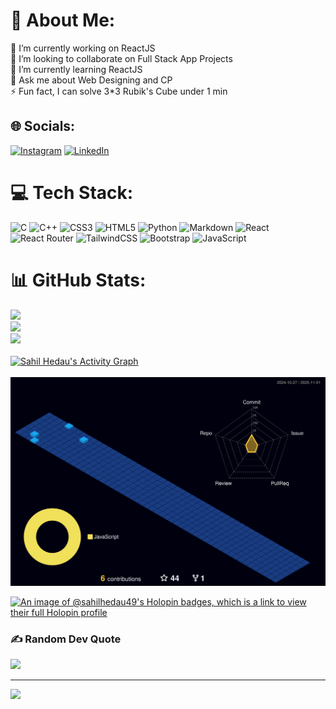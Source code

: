 # 💫 About Me:
🔭 I’m currently working on ReactJS<br>👯 I’m looking to collaborate on Full Stack App Projects<br>🌱 I’m currently learning ReactJS<br>💬 Ask me about Web Designing and CP<br>⚡ Fun fact, I can solve 3*3 Rubik's Cube under 1 min


## 🌐 Socials:
[![Instagram](https://img.shields.io/badge/Instagram-%23E4405F.svg?logo=Instagram&logoColor=white)](https://instagram.com/sahil.hedau) [![LinkedIn](https://img.shields.io/badge/LinkedIn-%230077B5.svg?logo=linkedin&logoColor=white)](https://linkedin.com/in/sahil-hedau-2a6729228) 

# 💻 Tech Stack:
![C](https://img.shields.io/badge/c-%2300599C.svg?style=for-the-badge&logo=c&logoColor=white) ![C++](https://img.shields.io/badge/c++-%2300599C.svg?style=for-the-badge&logo=c%2B%2B&logoColor=white) ![CSS3](https://img.shields.io/badge/css3-%231572B6.svg?style=for-the-badge&logo=css3&logoColor=white) ![HTML5](https://img.shields.io/badge/html5-%23E34F26.svg?style=for-the-badge&logo=html5&logoColor=white) ![Python](https://img.shields.io/badge/python-3670A0?style=for-the-badge&logo=python&logoColor=ffdd54) ![Markdown](https://img.shields.io/badge/markdown-%23000000.svg?style=for-the-badge&logo=markdown&logoColor=white) ![React](https://img.shields.io/badge/react-%2320232a.svg?style=for-the-badge&logo=react&logoColor=%2361DAFB) ![React Router](https://img.shields.io/badge/React_Router-CA4245?style=for-the-badge&logo=react-router&logoColor=white) ![TailwindCSS](https://img.shields.io/badge/tailwindcss-%2338B2AC.svg?style=for-the-badge&logo=tailwind-css&logoColor=white) ![Bootstrap](https://img.shields.io/badge/bootstrap-%23563D7C.svg?style=for-the-badge&logo=bootstrap&logoColor=white) ![JavaScript](https://img.shields.io/badge/javascript-%23323330.svg?style=for-the-badge&logo=javascript&logoColor=%23F7DF1E)
# 📊 GitHub Stats:
![](https://github-readme-stats.vercel.app/api?username=sahilhedau49&theme=dark&hide_border=false&include_all_commits=false&count_private=false)<br/>
![](https://github-readme-streak-stats.herokuapp.com/?user=sahilhedau49&theme=dark&hide_border=false)<br/>
![](https://github-readme-stats.vercel.app/api/top-langs/?username=sahilhedau49&theme=dark&hide_border=false&include_all_commits=false&count_private=false&layout=compact)
<br/>
<br/>
<a href="https://github.com/sahilhedau49/github-readme-activity-graph"><img alt="Sahil Hedau's Activity Graph" src="https://github-readme-activity-graph.cyclic.app/graph?username=sahilhedau49&bg_color=0D1117&color=5BCDEC&line=5BCDEC&point=FFFFFF&hide_border=true" /></a>
<br/>
<br/>
![](./profile-3d-contrib/profile-night-view.svg)

[![An image of @sahilhedau49's Holopin badges, which is a link to view their full Holopin profile](https://holopin.me/sahilhedau49)](https://holopin.io/@sahilhedau49)

### ✍️ Random Dev Quote
![](https://quotes-github-readme.vercel.app/api?type=horizontal&theme=radical)

---
[![](https://visitcount.itsvg.in/api?id=sahilhedau49&icon=0&color=0)](https://visitcount.itsvg.in)

<!-- Proudly created with GPRM ( https://gprm.itsvg.in ) -->
